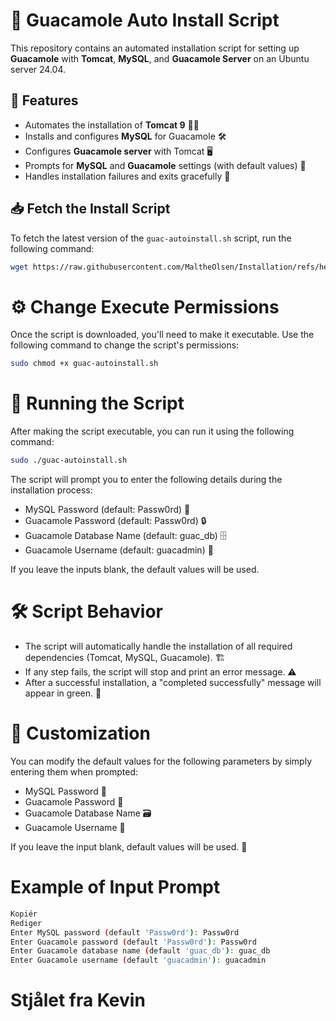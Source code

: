 # 🥑 Guacamole Auto Install Script

This repository contains an automated installation script for setting up **Guacamole** with **Tomcat**, **MySQL**, and **Guacamole Server** on an Ubuntu server 24.04.

## 🔧 Features

- Automates the installation of **Tomcat 9** 🐱‍💻
- Installs and configures **MySQL** for Guacamole 🛠️
- Configures **Guacamole server** with Tomcat 🖥️
- Prompts for **MySQL** and **Guacamole** settings (with default values) 📝
- Handles installation failures and exits gracefully 🚨

## 📥 Fetch the Install Script

To fetch the latest version of the `guac-autoinstall.sh` script, run the following command:

```bash
wget https://raw.githubusercontent.com/MaltheOlsen/Installation/refs/heads/main/Guacamole-RemoteTool/guac-autoinstall.sh -O guac-autoinstall.sh
```

# ⚙️ Change Execute Permissions
Once the script is downloaded, you'll need to make it executable. Use the following command to change the script's permissions:

```bash
sudo chmod +x guac-autoinstall.sh
```

# 🚀 Running the Script
After making the script executable, you can run it using the following command:

```bash
sudo ./guac-autoinstall.sh
```

The script will prompt you to enter the following details during the installation process:
 - MySQL Password (default: Passw0rd) 🔑
 - Guacamole Password (default: Passw0rd) 🔒
 - Guacamole Database Name (default: guac_db) 🗄️
 - Guacamole Username (default: guacadmin) 👤

If you leave the inputs blank, the default values will be used.

# 🛠️ Script Behavior
 - The script will automatically handle the installation of all required dependencies (Tomcat, MySQL, Guacamole). 🏗️
 - If any step fails, the script will stop and print an error message. ⚠️
 - After a successful installation, a "completed successfully" message will appear in green. 🎉

# 🔧 Customization
You can modify the default values for the following parameters by simply entering them when prompted:
 - MySQL Password 💬
 - Guacamole Password 🔐
 - Guacamole Database Name 🗃️
 - Guacamole Username 👤

If you leave the input blank, default values will be used. 📜

# Example of Input Prompt
```bash
Kopiér
Rediger
Enter MySQL password (default 'Passw0rd'): Passw0rd
Enter Guacamole password (default 'Passw0rd'): Passw0rd
Enter Guacamole database name (default 'guac_db'): guac_db
Enter Guacamole username (default 'guacadmin'): guacadmin
```

# Stjålet fra Kevin

